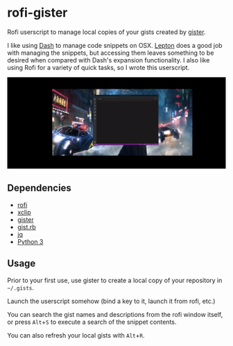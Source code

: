 # rofi-gister

Rofi userscript to manage local copies of your gists created by [gister](https://github.com/weakish/gister).

I like using [Dash](https://kapeli.com/dash) to manage code snippets on OSX.  [Lepton](https://github.com/hackjutsu/Lepton) does a good job with managing the snippets, but accessing them leaves something to be desired when compared with Dash's expansion functionality.  I also like using Rofi for a variety of quick tasks, so I wrote this userscript.

![usage](assets/demo.gif)

## Dependencies

- [rofi](https://github.com/davatorium/rofi)
- [xclip](https://github.com/astrand/xclip)
- [gister](https://github.com/weakish/gister)
- [gist.rb](https://github.com/defunkt/gist)
- [jq](https://stedolan.github.io/jq/)
- [Python 3](https://www.python.org/)

## Usage

Prior to your first use, use gister to create a local copy of your repository in `~/.gists`.

Launch the userscript somehow (bind a key to it, launch it from rofi, etc.)

You can search the gist names and descriptions from the rofi window itself, or press `Alt`+`S` to execute a search of the snippet contents.

You can also refresh your local gists with `Alt`+`R`.
